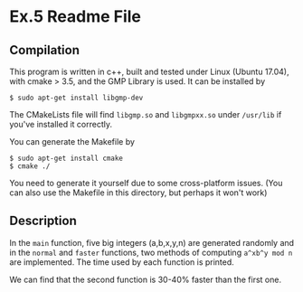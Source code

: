 # Ex.5 Readme File

## Compilation

This program is written in c++, built and tested under Linux (Ubuntu 17.04), with cmake > 3.5, and the GMP Library is used. It can be installed by
```
$ sudo apt-get install libgmp-dev
```
The CMakeLists file will find `libgmp.so` and `libgmpxx.so` under `/usr/lib` if you've installed it correctly.

You can generate the Makefile by
```
$ sudo apt-get install cmake
$ cmake ./
```
You need to generate it yourself due to some cross-platform issues. (You can also use the Makefile in this directory, but perhaps it won't work)

## Description

In the `main` function, five big integers (a,b,x,y,n) are generated randomly and in the `normal` and `faster` functions, two methods of computing `a^xb^y mod n` are implemented. The time used by each function is printed.

We can find that the second function is 30-40% faster than the first one.

